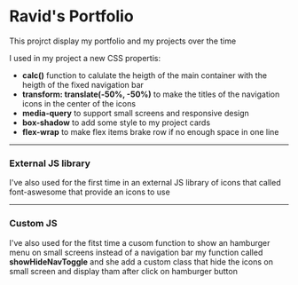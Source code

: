
# Ravid's Portfolio

This projrct display my portfolio and my projects over the time

I used in my project a new CSS propertis:
- **calc()** function to calulate the heigth of the main container with the heigth of the fixed navigation bar 
- **transform: translate(-50%, -50%)** to make the titles of the navigation icons in the center of the icons 
- **media-query** to support small screens and responsive design
- **box-shadow** to add some style to my project cards
- **flex-wrap** to make flex items brake row if no enough space in one line 
___
### External JS library
I've also used for the first time in an external JS library of icons that called font-aswesome that provide an icons to use 

___
### Custom JS
I've also used for the fitst time a cusom function to show an hamburger menu on small screens instead of a navigation bar my function called **showHideNavToggle** and she add a custom class that hide the icons on small screen and display tham after click on hamburger button